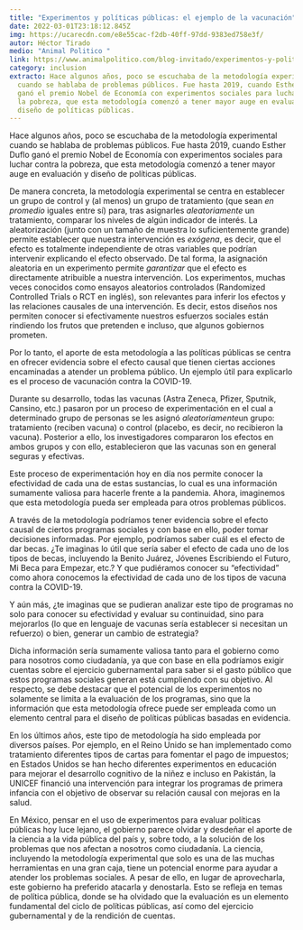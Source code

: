 ```yaml
---
title: "Experimentos y políticas públicas: el ejemplo de la vacunación"
date: 2022-03-01T23:18:12.845Z
img: https://ucarecdn.com/e8e55cac-f2db-40ff-97dd-9383ed758e3f/
autor: Héctor Tirado
medio: "Animal Politico "
link: https://www.animalpolitico.com/blog-invitado/experimentos-y-politicas-publicas-el-ejemplo-de-la-vacunacion/
category: inclusion
extracto: Hace algunos años, poco se escuchaba de la metodología experimental
  cuando se hablaba de problemas públicos. Fue hasta 2019, cuando Esther Duflo
  ganó el premio Nobel de Economía con experimentos sociales para luchar contra
  la pobreza, que esta metodología comenzó a tener mayor auge en evaluación y
  diseño de políticas públicas.
---
```

Hace algunos años, poco se escuchaba de la metodología experimental cuando se hablaba de problemas públicos. Fue hasta 2019, cuando Esther Duflo ganó el premio Nobel de Economía con experimentos sociales para luchar contra la pobreza, que esta metodología comenzó a tener mayor auge en evaluación y diseño de políticas públicas.

De manera concreta, la metodología experimental se centra en establecer un grupo de control y (al menos) un grupo de tratamiento (que sean *en promedio* iguales entre sí) para, tras asignarles *aleatoriamente* un tratamiento, comparar los niveles de algún indicador de interés. La aleatorización (junto con un tamaño de muestra lo suficientemente grande) permite establecer que nuestra intervención es *exógena*, es decir, que el efecto es totalmente independiente de otras variables que podrían intervenir explicando el efecto observado. De tal forma, la asignación aleatoria en un experimento permite *garantizar* que el efecto es directamente atribuible a nuestra intervención. Los experimentos, muchas veces conocidos como ensayos aleatorios controlados (Randomized Controlled Trials o RCT en inglés), son relevantes para inferir los efectos y las relaciones causales de una intervención. Es decir, estos diseños nos permiten conocer si efectivamente nuestros esfuerzos sociales están rindiendo los frutos que pretenden e incluso, que algunos gobiernos prometen.

Por lo tanto, el aporte de esta metodología a las políticas públicas se centra en ofrecer evidencia sobre el efecto causal que tienen ciertas acciones encaminadas a atender un problema público. Un ejemplo útil para explicarlo es el proceso de vacunación contra la COVID-19.

Durante su desarrollo, todas las vacunas (Astra Zeneca, Pfizer, Sputnik, Cansino, etc.) pasaron por un proceso de experimentación en el cual a determinado grupo de personas se les asignó *aleatoriamente*un grupo: tratamiento (reciben vacuna) o control (placebo, es decir, no recibieron la vacuna). Posterior a ello, los investigadores compararon los efectos en ambos grupos y con ello, establecieron que las vacunas son en general seguras y efectivas.

Este proceso de experimentación hoy en día nos permite conocer la efectividad de cada una de estas sustancias, lo cual es una información sumamente valiosa para hacerle frente a la pandemia. Ahora, imaginemos que esta metodología pueda ser empleada para otros problemas públicos.

A través de la metodología podríamos tener evidencia sobre el efecto causal de ciertos programas sociales y con base en ello, poder tomar decisiones informadas. Por ejemplo, podríamos saber cuál es el efecto de dar becas. ¿Te imaginas lo útil que sería saber el efecto de cada uno de los tipos de becas, incluyendo la Benito Juárez, Jóvenes Escribiendo el Futuro, Mi Beca para Empezar, etc.? Y que pudiéramos conocer su “efectividad” como ahora conocemos la efectividad de cada uno de los tipos de vacuna contra la COVID-19.

Y aún más, ¿te imaginas que se pudieran analizar este tipo de programas no solo para conocer su efectividad y evaluar su continuidad, sino para mejorarlos (lo que en lenguaje de vacunas sería establecer si necesitan un refuerzo) o bien, generar un cambio de estrategia?

Dicha información sería sumamente valiosa tanto para el gobierno como para nosotros como ciudadanía, ya que con base en ella podríamos exigir cuentas sobre el ejercicio gubernamental para saber si el gasto público que estos programas sociales generan está cumpliendo con su objetivo. Al respecto, se debe destacar que el potencial de los experimentos no solamente se limita a la evaluación de los programas, sino que la información que esta metodología ofrece puede ser empleada como un elemento central para el diseño de políticas públicas basadas en evidencia.

En los últimos años, este tipo de metodología ha sido empleada por diversos países. Por ejemplo, en el Reino Unido se han implementado como tratamiento diferentes tipos de cartas para fomentar el pago de impuestos; en Estados Unidos se han hecho diferentes experimentos en educación para mejorar el desarrollo cognitivo de la niñez e incluso en Pakistán, la UNICEF financió una intervención para integrar los programas de primera infancia con el objetivo de observar su relación causal con mejoras en la salud.

En México, pensar en el uso de experimentos para evaluar políticas públicas hoy luce lejano, el gobierno parece olvidar y desdeñar el aporte de la ciencia a la vida pública del país y, sobre todo, a la solución de los problemas que nos afectan a nosotros como ciudadanía. La ciencia, incluyendo la metodología experimental que solo es una de las muchas herramientas en una gran caja, tiene un potencial enorme para ayudar a atender los problemas sociales. A pesar de ello, en lugar de aprovecharla, este gobierno ha preferido atacarla y denostarla. Esto se refleja en temas de política pública, donde se ha olvidado que la evaluación es un elemento fundamental del ciclo de políticas públicas, así como del ejercicio gubernamental y de la rendición de cuentas.